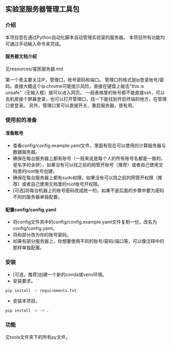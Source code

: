 ## 实验室服务器管理工具包

### 介绍

本项目意在通过Python自动化脚本自动管理实验室的服务器。 本项目所有功能均可通过手动输入命令来完成。

#### 服务器文档介绍

见resources/睿医服务器.md

第一个表主要关注IP，管理口，账号密码和端口。
管理口的格式是ip登录账号/密码。直接大概这个ip chrome可能提示风险，直接在键盘上敲击"this is unsafe"（无输入框）就可以进入网页。
一般表格里的账号都不能直接ssh，可以去机房接个屏幕登录，也可以打开管理口，找一下能找到开启终端的地方，在管理口里登录。
另外，管理口里可以直接开关、重启服务器，很有用。

### 使用前的准备

#### 准备账号

- 查看config/config.example.yaml文件，里面有现在可以使用的计算服务器与数据服务器。
- 确保在每台服务器上都有账号（一般来说是每个人的所有账号名都是一致的，是名字的全拼），如果没有可以找之前的网管开账号（推荐）或者自己使用文档里的root账号创建。
- 确保在每台服务器上都有sudo权限，如果没有可以找之前的网管开权限（推荐）或者自己使用文档里的root账号开权限。
- [可选]将每台机器上的账号密码改成统一的，如果不是后面的步骤中要为密码不同的服务器单独配置。

#### 配置config/config.yaml

- 将config文件夹中的config/config.example.yaml文件复制一份，改名为config/config.yaml。
- 将<your username>和<your password>部分改为你的账号密码。
- 如果有部分服务器上，你想要使用不同的账号/密码/端口等，可以像注释中的那样单独配置。

### 安装

- [可选，推荐]创建一个新的conda或venv环境。
- 安装要求。

```bash
pip install -r requirements.txt
```

- 安装本项目。

```bash
pip install -v -e .
```

### 功能

见tools文件夹下的所有py文件。